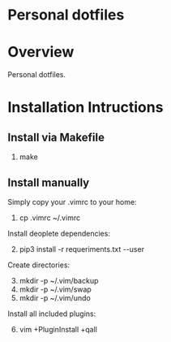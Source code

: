 Personal dotfiles
=================

# Overview

Personal dotfiles.

# Installation Intructions

## Install via Makefile

1. make

## Install manually

Simply copy your .vimrc to your home:

1. cp .vimrc ~/.vimrc

Install deoplete dependencies:

2. pip3 install -r requeriments.txt --user

Create directories:

3. mkdir -p ~/.vim/backup
4. mkdir -p ~/.vim/swap
5. mkdir -p ~/.vim/undo

Install all included plugins:

6. vim +PluginInstall +qall
